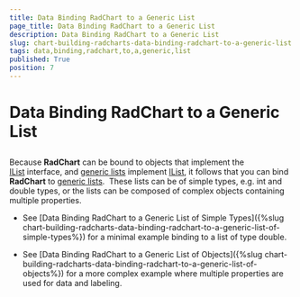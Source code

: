 ```yaml
---
title: Data Binding RadChart to a Generic List
page_title: Data Binding RadChart to a Generic List
description: Data Binding RadChart to a Generic List
slug: chart-building-radcharts-data-binding-radchart-to-a-generic-list
tags: data,binding,radchart,to,a,generic,list
published: True
position: 7
---
```


# Data Binding RadChart to a Generic List



## 

Because __RadChart__ can be bound to objects that implement the [IList](http://msdn2.microsoft.com/en-us/library/system.collections.ilist(VS.71).aspx) interface, and [generic lists](http://msdn2.microsoft.com/en-us/library/6sh2ey19.aspx) implement [IList](http://msdn2.microsoft.com/en-us/library/system.collections.ilist(VS.71).aspx), it follows that you can bind __RadChart__ to [generic lists](http://msdn2.microsoft.com/en-us/library/6sh2ey19.aspx).  These lists can be of simple types, e.g. int and double types, or the lists can be composed of complex objects containing multiple properties.

* See [Data Binding RadChart to a Generic List of Simple Types]({%slug chart-building-radcharts-data-binding-radchart-to-a-generic-list-of-simple-types%}) for a minimal example binding to a list of type double. 


* See [Data Binding RadChart to a Generic List of Objects]({%slug chart-building-radcharts-data-binding-radchart-to-a-generic-list-of-objects%}) for a more complex example where multiple properties are used for data and labeling.
